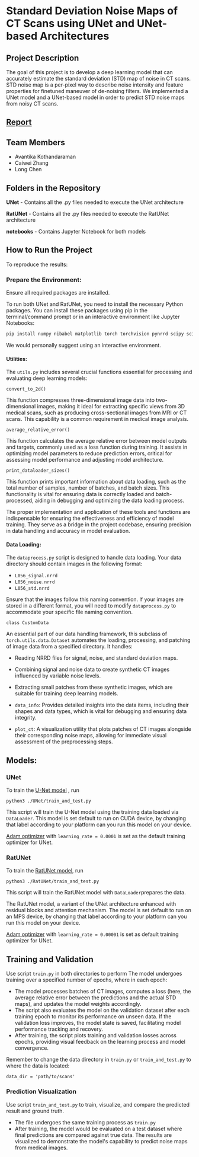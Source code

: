 # Standard Deviation Noise Maps of CT Scans using UNet and UNet-based Architectures

## Project Description
The goal of this project is to develop a deep learning model that can accurately estimate the standard deviation (STD) map of noise in CT scans. STD noise map is a per-pixel way to describe noise intensity and feature properties for finetuned maneuver of de-noising filters. We implemented a UNet model and a UNet-based model in order to predict STD noise maps from noisy CT scans.

## [Report](https://docs.google.com/document/d/1-uR0x-wku4VW0EU8N3Qm_44w2j1H_wEN_QM9PRKqIlY/edit?usp=sharing)

## Team Members
- Avantika Kothandaraman
- Caiwei Zhang
- Long Chen

## Folders in the Repository
**UNet** - Contains all the .py files needed to execute the UNet architecture

**RatUNet** - Contains all the .py files needed to execute the RatUNet architecture

**notebooks** - Contains Jupyter Notebook for both models



## How to Run the Project
To reproduce the results:

### **Prepare the Environment**: 

Ensure all required packages are installed.

To run both UNet and RatUNet, you need to install the necessary Python packages. You can install these packages using pip in the terminal/command prompt or in an interactive environment like Jupyter Notebooks:

```bash
pip install numpy nibabel matplotlib torch torchvision pynrrd scipy scikit-learn SimpleITK patchify tqdm
```

We would personally suggest using an interactive environment. 

#### Utilities:

The `utils.py` includes several crucial functions essential for processing and evaluating deep learning models:

`convert_to_2d()`

This function compresses three-dimensional image data into two-dimensional images, making it ideal for extracting specific views from 3D medical scans, such as producing cross-sectional images from MRI or CT scans. This capability is a common requirement in medical image analysis.

`average_relative_error()`

This function calculates the average relative error between model outputs and targets, commonly used as a loss function during training. It assists in optimizing model parameters to reduce prediction errors, critical for assessing model performance and adjusting model architecture.

`print_dataloader_sizes()`

This function prints important information about data loading, such as the total number of samples, number of batches, and batch sizes. This functionality is vital for ensuring data is correctly loaded and batch-processed, aiding in debugging and optimizing the data loading process.

The proper implementation and application of these tools and functions are indispensable for ensuring the effectiveness and efficiency of model training. They serve as a bridge in the project codebase, ensuring precision in data handling and accuracy in model evaluation.

#### **Data Loading**: 

The `dataprocess.py` script is designed to handle data loading. Your data directory should contain images in the following format:

- `L056_signal.nrrd`
- `L056_noise.nrrd`
- `L056_std.nrrd`

Ensure that the images follow this naming convention. If your images are stored in a different format, you will need to modify `dataprocess.py` to accommodate your specific file naming convention.

`class CustomData` 

An essential part of our data handling framework, this subclass of `torch.utils.data.Dataset` automates the loading, processing, and patching of image data from a specified directory. It handles:

- Reading NRRD files for signal, noise, and standard deviation maps.
- Combining signal and noise data to create synthetic CT images influenced by variable noise levels.
- Extracting small patches from these synthetic images, which are suitable for training deep learning models.

- `data_info`: Provides detailed insights into the data items, including their shapes and data types, which is vital for debugging and ensuring data integrity.
- `plot_ct`: A visualization utility that plots patches of CT images alongside their corresponding noise maps, allowing for immediate visual assessment of the preprocessing steps.

## Models:

### UNet 

To train the [U-Net model](https://arxiv.org/abs/1505.04597) , run 

```
python3 ./UNet/train_and_test.py
```

This script will train the U-Net model using the training data loaded via `DataLoader`. This model is set default to run on CUDA device, by changing that label according to your platform can you run this model on your device.

[Adam optimizer](https://pytorch.org/docs/stable/generated/torch.optim.Adam.html) with `learning_rate = 0.0001` is set as the default training optimizer for UNet.

### RatUNet

To train the [RatUNet model](https://www.ncbi.nlm.nih.gov/pmc/articles/PMC9138094/),  run 

```
python3 ./RatUNet/train_and_test.py
```

This script will train the RatUNet model with `DataLoader`prepares the data. 

The RatUNet model, a variant of the UNet architecture enhanced with  residual blocks and attention mechanism. The model is set default to run on an MPS device, by changing that label according to your platform can you run this model on your device.

[Adam optimizer](https://pytorch.org/docs/stable/generated/torch.optim.Adam.html) with `learning_rate = 0.00001` is set as default training optimizer for UNet.

## Training and Validation

Use script `train.py` in both directories to perform The model undergoes training over a specified number of epochs, where in each epoch:

- The model processes batches of CT images, computes a loss (here, the average relative error between the predictions and the actual STD maps), and updates the model weights accordingly.
- The script also evaluates the model on the validation dataset after each training epoch to monitor its performance on unseen data. If the validation loss improves, the model state is saved, facilitating model performance tracking and recovery.
- After training, the script plots training and validation losses across  epochs, providing visual feedback on the learning process and model convergence.

Remember to change the data directory in `train.py` or `train_and_test.py` to where the data is located: 
```
data_dir = 'path/to/scans'
```

### **Prediction Visualization**

Use script `train_and_test.py` to train, visualize, and compare the predicted result and ground truth.

- The file undergoes the same training process as `train.py`
- After training, the model would be evaluated on a test dataset where final predictions are compared against true data. The results are visualized to demonstrate the model's capability to predict noise maps from medical images.


